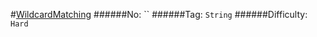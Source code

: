 #[WildcardMatching](https://leetcode.com/problems/wildcard-matching/)
######No: ``
######Tag: `String`
######Difficulty: `Hard`
